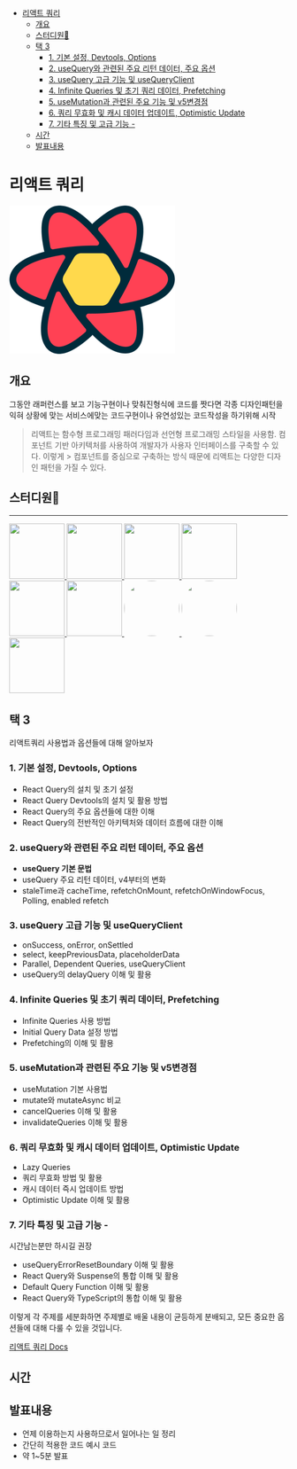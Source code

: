 - [리액트 쿼리](#리액트-쿼리)
  - [개요](#개요)
  - [스터디원🤔](#스터디원)
  - [택 3](#택-3)
    - [1. 기본 설정, Devtools, Options](#1-기본-설정-devtools-options)
    - [2. useQuery와 관련된 주요 리턴 데이터, 주요 옵션](#2-usequery와-관련된-주요-리턴-데이터-주요-옵션)
    - [3. useQuery 고급 기능 및 useQueryClient](#3-usequery-고급-기능-및-usequeryclient)
    - [4. Infinite Queries 및 초기 쿼리 데이터, Prefetching](#4-infinite-queries-및-초기-쿼리-데이터-prefetching)
    - [5. useMutation과 관련된 주요 기능 및 v5변경점](#5-usemutation과-관련된-주요-기능-및-v5변경점)
    - [6. 쿼리 무효화 및 캐시 데이터 업데이트, Optimistic Update](#6-쿼리-무효화-및-캐시-데이터-업데이트-optimistic-update)
    - [7. 기타 특징 및 고급 기능 -](#7-기타-특징-및-고급-기능--)
  - [시간](#시간)
  - [발표내용](#발표내용)

# 리액트 쿼리

![리액트쿼리](./img/reactquery.png)

## 개요

그동안 래퍼런스를 보고 기능구현이나 맞춰진형식에 코드를 짯다면 각종 디자인패턴을 익혀 상황에 맞는 서비스에맞는 코드구현이나 유연성있는 코드작성을 하기위해 시작

> 리액트는 함수형 프로그래밍 패러다임과 선언형 프로그래밍 스타일을 사용함.
> 컴포넌트 기반 아키텍처를 사용하여 개발자가 사용자 인터페이스를 구축할 수 있다. 이렇게 > 컴포넌트를 중심으로 구축하는 방식 때문에 리액트는 다양한 디자인 패턴을 가질 수 있다.

## 스터디원🤔

---

  <a href="https://github.com/nonjk2">
      <img src="https://github.com/nonjk2.png" width="100" height="100" />
  </a>
  <a href="https://github.com/helloworld442">
      <img src="https://github.com/helloworld442.png" width="100" height="100"/>
  </a>

  <a href="https://github.com/junho01052">
      <img src="https://github.com/junho01052.png" width="100" height="100"/>
  </a>

  <a href="https://github.com/Hyeon12">
      <img src="https://github.com/Hyeon12.png" width="100" height="100"/>
  </a>

  <a href="https://github.com/doyoung1002">
      <img src="https://github.com/doyoung1002.png" width="100" height="100"/>
  </a>
   <a href="https://github.com/makepin2r">
      <img src="https://github.com/makepin2r.png" width="100" height="100"/>
  </a>

  <a href="https://github.com/kangsinbeom">
      <img src="https://github.com/kangsinbeom.png" width="100" height="100" style="border-radius : 999px"/>
  </a>
  <a href="https://github.com/taehyunkim3">
      <img src="https://github.com/taehyunkim3.png" width="100" height="100" style="border-radius : 999px"/>
  </a>
  <a href="https://github.com/TheON2">
      <img src="https://github.com/TheON2.png" width="100" height="100"/>
  </a>

## 택 3

리액트쿼리 사용법과 옵션들에 대해 알아보자

### 1. 기본 설정, Devtools, Options

- React Query의 설치 및 초기 설정
- React Query Devtools의 설치 및 활용 방법
- React Query의 주요 옵션들에 대한 이해
- React Query의 전반적인 아키텍처와 데이터 흐름에 대한 이해

### 2. useQuery와 관련된 주요 리턴 데이터, 주요 옵션

- **useQuery 기본 문법**
- useQuery 주요 리턴 데이터, v4부터의 변화
- staleTime과 cacheTime, refetchOnMount, refetchOnWindowFocus, Polling, enabled refetch

### 3. useQuery 고급 기능 및 useQueryClient

- onSuccess, onError, onSettled
- select, keepPreviousData, placeholderData
- Parallel, Dependent Queries, useQueryClient
- useQuery의 delayQuery 이해 및 활용

### 4. Infinite Queries 및 초기 쿼리 데이터, Prefetching

- Infinite Queries 사용 방법
- Initial Query Data 설정 방법
- Prefetching의 이해 및 활용

### 5. useMutation과 관련된 주요 기능 및 v5변경점

- useMutation 기본 사용법
- mutate와 mutateAsync 비교
- cancelQueries 이해 및 활용
- invalidateQueries 이해 및 활용

### 6. 쿼리 무효화 및 캐시 데이터 업데이트, Optimistic Update

- Lazy Queries
- 쿼리 무효화 방법 및 활용
- 캐시 데이터 즉시 업데이트 방법
- Optimistic Update 이해 및 활용

### 7. 기타 특징 및 고급 기능 -

시간남는분만 하시길 권장

- useQueryErrorResetBoundary 이해 및 활용
- React Query와 Suspense의 통합 이해 및 활용
- Default Query Function 이해 및 활용
- React Query와 TypeScript의 통합 이해 및 활용

이렇게 각 주제를 세분화하면 주제별로 배울 내용이 균등하게 분배되고, 모든 중요한 옵션들에 대해 다룰 수 있을 것입니다.

[리액트 쿼리 Docs](https://tanstack.com/query/v5/docs/react/overview)

## 시간

## 발표내용

- 언제 이용하는지 사용하므로서 일어나는 일 정리
- 간단히 적용한 코드 예시 코드
- 약 1~5분 발표
